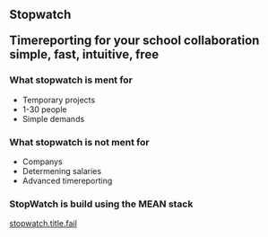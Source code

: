 <h2>Stopwatch</h>
<p>Timereporting for your school collaboration<br> 
<strong>simple, fast, intuitive, free</strong></p> 

<h3>What stopwatch is ment for</h3>
<ul>
  <li>Temporary projects</li>
  <li>1-30 people</li>
  <li>Simple demands</li>
</ul>

<h3>What stopwatch is not ment for</h3>
<ul>
  <li>Companys</li>
  <li>Determening salaries</li>
  <li>Advanced timereporting</li>
</ul>

<h3> StopWatch is build using the MEAN stack </h3>
<a href="http://stopwatch.title.fail/">stopwatch.title.fail</a>

